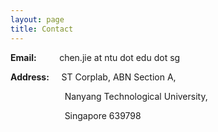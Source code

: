 ```yaml
---
layout: page
title: Contact
---
```


<p><strong>Email:&nbsp; &nbsp; &nbsp; &nbsp; &nbsp; &nbsp;</strong>chen.jie at ntu dot edu dot sg</p>
<p><strong>Address:</strong>&nbsp; &nbsp; &nbsp;ST Corplab, ABN Section A,</p>
<p>&nbsp; &nbsp; &nbsp; &nbsp; &nbsp; &nbsp; &nbsp; &nbsp; &nbsp; &nbsp; &nbsp;&nbsp;Nanyang Technological University,</p>
<p>&nbsp; &nbsp; &nbsp; &nbsp; &nbsp; &nbsp; &nbsp; &nbsp; &nbsp; &nbsp; &nbsp;&nbsp;Singapore 639798</p>
